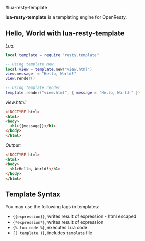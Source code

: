 #lua-resty-template

**lua-resty-template** is a templating engine for OpenResty.

## Hello, World with lua-resty-template

*Lua:*

```lua
local template = require "resty.template"

-- Using template.new
local view = template.new("view.html")
view.message  = "Hello, World!"
view.render()

-- Using template.render
template.render("view.html", { message = "Hello, World!" })
```

*view.html:*

```html
<!DOCTYPE html>
<html>
<body>
  <h1>{{message}}</h1>
</body>
</html>
```

*Output:*

```html
<!DOCTYPE html>
<html>
<body>
  <h1>Hello, World!</h1>
</body>
</html>
```

## Template Syntax

You may use the following tags in templates:

* `{{expression}}`, writes result of expression - html escaped
* `{*expression*}`, writes result of expression 
* `{% lua code %}`, executes Lua code
* `{( template )}`, includes `template` file
